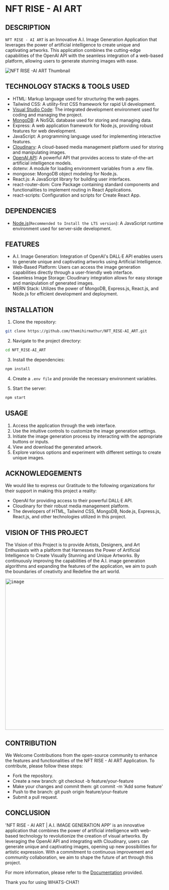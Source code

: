 # NFT RISE - AI ART

## DESCRIPTION

`NFT RISE - AI ART` is an Innovative A.I. Image Generation Application that leverages the power of artificial intelligence to create unique 
and captivating artworks. This application combines the cutting-edge capabilities of the OpenAI API with the seamless integration 
of a web-based platform, allowing users to generate stunning images with ease.

![NFT RISE -AI ART Thumbnail](https://github.com/themihirmathur/NFT_RISE-AI_ART/assets/92594107/67e1e3c6-3ca8-4efc-b92c-9210640f6d18)

## TECHNOLOGY STACKS & TOOLS USED

- HTML: Markup language used for structuring the web pages.
- Tailwind CSS: A utility-first CSS framework for rapid UI development.
- [Visual Studio Code](https://code.visualstudio.com/): The integrated development environment used for coding and managing the project.
- [MongoDB](https://www.mongodb.com/): A NoSQL database used for storing and managing data.
- Express: A web application framework for Node.js, providing robust features for web development.
- JavaScript: A programming language used for implementing interactive features.
- [Cloudinary](https://cloudinary.com/): A cloud-based media management platform used for storing and manipulating images.
- [OpenAI API](https://openai.com/blog/openai-api): A powerful API that provides access to state-of-the-art artificial intelligence models.
- dotenv: A module for loading environment variables from a .env file.
- mongoose: MongoDB object modeling for Node.js.
- React.js: A JavaScript library for building user interfaces.
- react-router-dom: Core Package containing standard components and functionalities to implement routing in React Applications.
- react-scripts: Configuration and scripts for Create React App.

## DEPENDENCIES

* [Node.js](https://nodejs.org/en)(`Recommended to Install the LTS version`): A JavaScript runtime environment used for 
  server-side development.

## FEATURES

- A.I. Image Generation: Integration of OpenAI's DALL·E API enables users to generate unique and captivating artworks 
  using Artificial Intelligence.
- Web-Based Platform: Users can access the image generation capabilities directly through a user-friendly web interface.
- Seamless Image Storage: Cloudinary integration allows for easy storage and manipulation of generated images.
- MERN Stack: Utilizes the power of MongoDB, Express.js, React.js, and Node.js for efficient development and deployment.

## INSTALLATION

1. Clone the repository:

```bash
git clone https://github.com/themihirmathur/NFT_RISE-AI_ART.git
```

2. Navigate to the project directory:

```bash
cd NFT_RISE-AI_ART
```

3. Install the dependencies:

```bash
npm install
```

4. Create a `.env file` and provide the necessary environment variables.

5. Start the server: 

```bash
npm start
```

## USAGE

1. Access the application through the web interface.
2. Use the intuitive controls to customize the image generation settings.
3. Initiate the image generation process by interacting with the appropriate buttons or inputs.
4. View and download the generated artwork.
5. Explore various options and experiment with different settings to create unique images.

## ACKNOWLEDGEMENTS

 We would like to express our Gratitude to the following organizations for their support in making this project a reality:
 
- OpenAI for providing access to their powerful DALL·E API.
- Cloudinary for their robust media management platform.
- The developers of HTML, Tailwind CSS, MongoDB, Node.js, Express.js, React.js, and other technologies utilized in this project.

## VISION OF THIS PROJECT

The Vision of this Project is to provide Artists, Designers, and Art Enthusiasts with a platform that Harnesses the Power of 
Artificial Intelligence to Create Visually Stunning and Unique Artworks. By continuously improving the capabilities of the 
A.I. image generation algorithms and expanding the features of the application, we aim to push the boundaries of creativity and 
Redefine the art world.

<kbd><img width="1400" height="480" alt="image" src="https://apicms.thestar.com.my/uploads/images/2022/12/12/1857387.jpg">

## CONTRIBUTION

We Welcome Contributions from the open-source community to enhance the features and functionalities of the NFT RISE - AI ART Application. 
To contribute, please follow these steps:

- Fork the repository.
- Create a new branch: git checkout -b feature/your-feature
- Make your changes and commit them: git commit -m 'Add some feature'
- Push to the branch: git push origin feature/your-feature
- Submit a pull request.

## CONCLUSION

'NFT RISE - AI ART | A.I. IMAGE GENERATION APP' is an innovative application that combines the power of artificial intelligence with 
web-based technology to revolutionize the creation of visual artworks. By leveraging the OpenAI API and integrating with Cloudinary, 
users can generate unique and captivating images, opening up new possibilities for artistic expression. 
With a commitment to continuous improvement and community collaboration, we aim to shape the future of art through this project.

For more information, please refer to the [Documentation](https://github.com/themihirmathur/NFT_RISE-AI_ART) provided.

Thank you for using WHATS-CHAT!
